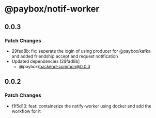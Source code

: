 # @paybox/notif-worker

## 0.0.3

### Patch Changes

- 29fad8b: fix: seperate the login of using producer for @paybox/kafka and added friendship accept and request notification
- Updated dependencies [29fad8b]
  - @paybox/backend-common@0.0.3

## 0.0.2

### Patch Changes

- f1f5d13: feat: containerize the notify-worker using docker and add the workflow for it

